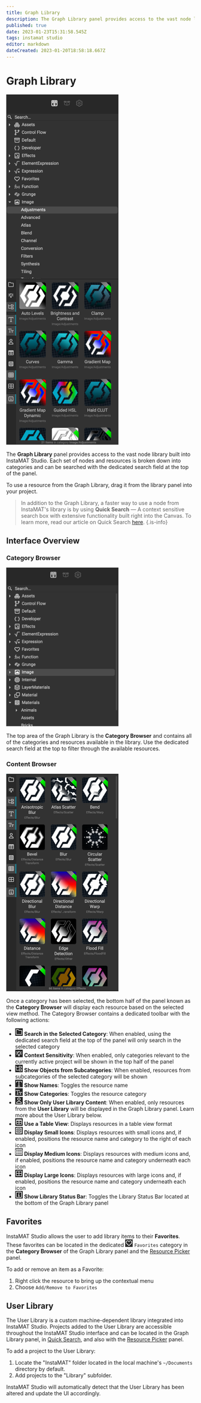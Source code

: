 ```yaml
---
title: Graph Library
description: The Graph Library panel provides access to the vast node library built into InstaMAT Studio.
published: true
date: 2023-01-23T15:31:58.545Z
tags: instamat studio
editor: markdown
dateCreated: 2023-01-20T18:58:18.667Z
---
```


# Graph Library

<img src="/instamat_studio/canvas/graph_library.png" width="300"/>

The **Graph Library** panel provides access to the vast node library built into InstaMAT Studio. Each set of nodes and resources is broken down into categories and can be searched with the dedicated search field at the top of the panel.

To use a resource from the Graph Library, drag it from the library panel into your project.

>In addition to the Graph Library, a faster way to use a node from InstaMAT's library is by using **Quick Search** — A context sensitive search box with extensive functionality built right into the Canvas. To learn more, read our article on Quick Search <a href="">here</a>.
{.is-info}

## Interface Overview

### Category Browser
<img src="/instamat_studio/canvas/gl_top.png" width="300"/>

The top area of the Graph Library is the **Category Browser** and contains all of the categories and resources available in the library. Use the dedicated search field at the top to filter through the available resources.

### Content Browser

<img src="/instamat_studio/canvas/gl_bottom.png" width="300"/>

Once a category has been selected, the bottom half of the panel known as the **Category Browser** will display each resource based on the selected view method. The Category Browser contains a dedicated toolbar with the following actions:

- ![icon](/instamat_studio/canvas/search_in_selected_category_icon.png) **Search in the Selected Category**: When enabled, using the dedicated search field at the top of the panel will only search in the selected category
- ![icon](/instamat_studio/canvas/context_sensitivity_icon.png) **Context Sensitivity**: When enabled, only categories relevant to the currently active project will be shown in the top half of the panel
- ![icon](/instamat_studio/canvas/show_objects_from_subcategories_icon.png) **Show Objects from Subcategories**: When enabled, resources from subcategories of the selected category will be shown
- ![icon](/instamat_studio/canvas/show_names_icon.png) **Show Names**: Toggles the resource name
- ![icon](/instamat_studio/canvas/show_categories_icon.png) **Show Categories**: Toggles the resource category
- ![icon](/instamat_studio/canvas/show_only_user_library_content_icon.png) **Show Only User Library Content**: When enabled, only resources from the **User Library** will be displayed in the Graph Library panel. Learn more about the User Library below.
- ![icon](/instamat_studio/canvas/use_a_table_view_icon.png) **Use a Table View**: Displays resources in a table view format
- ![icon](/instamat_studio/canvas/display_small_icons_icon.png) **Display Small Icons**: Displays resources with small icons and, if enabled, positions the resource name and category to the right of each icon
- ![icon](/instamat_studio/canvas/display_medium_icons_icon.png) **Display Medium Icons**: Displays resources with medium icons and, if enabled, positions the resource name and category underneath each icon
- ![icon](/instamat_studio/canvas/display_large_icons_icon.png) **Display Large Icons**: Displays resources with large icons and, if enabled, positions the resource name and category underneath each icon
- ![icon](/instamat_studio/canvas/show_library_status_bar_icon.png)  **Show Library Status Bar**: Toggles the Library Status Bar located at the bottom of the Graph Library panel


## Favorites
InstaMAT Studio allows the user to add library items to their **Favorites**. These favorites can be located in the dedicated ![Icon](/instamat_studio/canvas/favorites_icon.png) `Favorites` category in the **Category Browser** of the Graph Library panel and the <a href="">Resource Picker</a> panel.

To add or remove an item as a Favorite:

1. Right click the resource to bring up the contextual menu
2. Choose `Add/Remove to Favorites`


## User Library
The User Library is a custom machine-dependent library integrated into InstaMAT Studio. Projects added to the User Library are accessible throughout the InstaMAT Studio interface and can be located in the Graph Library panel, in <a href="Quick_Search.html">Quick Search</a>, and also with the <a href="">Resource Picker</a> panel.

To add a project to the User Library:

1. Locate the "InstaMAT" folder located in the local machine's `~/Documents` directory by default.
2. Add projects to the "Library" subfolder.

InstaMAT Studio will automatically detect that the User Library has been altered and update the UI accordingly.
